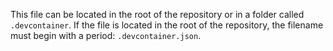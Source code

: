 This file can be located in the root of the repository or in a folder called `.devcontainer`. If the file is located in the root of the repository, the filename must begin with a period: `.devcontainer.json`.